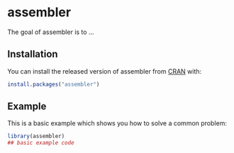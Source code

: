 
# assembler

<!-- badges: start -->
<!-- badges: end -->

The goal of assembler is to ...

## Installation

You can install the released version of assembler from [CRAN](https://CRAN.R-project.org) with:

``` r
install.packages("assembler")
```

## Example

This is a basic example which shows you how to solve a common problem:

``` r
library(assembler)
## basic example code
```

